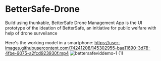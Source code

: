 # BetterSafe-Drone
Build using thunkable,
BetterSafe Drone Management App is the UI prototype of the ideation of BetterSafe, an initiative for public welfare with help of drone surveilance

Here's the working model in a smartphone:
https://user-images.githubusercontent.com/74241208/145302955-baa11690-3d78-4fbe-9075-a2fcd923930f.mp4
![bettersafeviddemo-_1_ (1)](https://user-images.githubusercontent.com/74241208/145308399-60d4555b-ba18-4835-bb19-36df65b0d981.gif)
